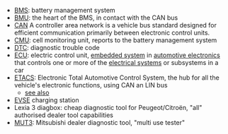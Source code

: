 - [BMS](https://en.wikipedia.org/wiki/Battery_management_system): battery management system
- [BMU](https://www.redwayess.com/understanding-the-role-of-bmu-in-energy-storage-systems-ess/): the heart of the BMS, in contact with the CAN bus
- [CAN](https://en.wikipedia.org/wiki/CAN_bus) A controller area network is a vehicle bus standard designed for efficient communication primarily between electronic control units.
- [CMU](https://archive.is/ERbzV): cell monitoring unit, reports to the battery management system
- [DTC](https://en.wikipedia.org/wiki/Diagnostic_Trouble_Code): diagnostic trouble code
- [ECU](https://en.wikipedia.org/wiki/Electronic_control_unit): electric control unit, [embedded system](https://en.wikipedia.org/wiki/Embedded_system) in [automotive electronics](https://en.wikipedia.org/wiki/Automotive_electronics) that controls one or more of the [electrical systems](https://en.wikipedia.org/wiki/Automotive_electronics#Types) or subsystems in a car
- [ETACS](http://mitsipedia.info/index.php?title=ETACS): Electronic Total Automotive Control System, the hub for all the vehicle's electronic functions, using CAN an LIN bus
  - [see also](https://gearshifters.org/mitsubishi/what-is-etacs-mitsubishi/)
- [EVSE](https://en.wikipedia.org/wiki/Charging_station) charging station
- Lexia 3 diagbox: cheap diagnostic tool for Peugeot/Citroën, "all" authorised dealer tool capabilities 
- [MUT3](https://web.archive.org/web/20240630100905/https://mitsubishitechinfo.com/epacarb/ver_30_NAS_M.U.T.3MANUAL.pdf): Mitsubishi dealer diagnostic tool, "multi use tester"
